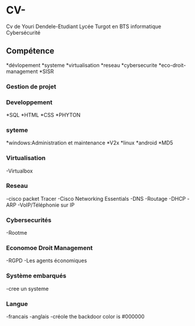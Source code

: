 # CV-
Cv de Youri Dendele-Etudiant Lycée Turgot en BTS informatique Cybersécurité
## Compétence
*dévlopement
*systeme
*virtualisation
*reseau
*cybersecurite
*eco-droit-management
*SISR 
### Gestion de projet

### Developpement
*SQL
*HTML
*CSS
*PHYTON
### syteme
*windows:Administration et maintenance
*V2x
*linux
*android
*MD5
### Virtualisation
-Virtualbox
 ### Reseau 
 -cisco packet Tracer
 -Cisco Networking Essentials
 -DNS
 -Routage
 -DHCP
 -ARP
 -VoIP/Téléphonie sur IP
 ### Cybersecurités
 -Rootme


 ### Economoe Droit Management
-RGPD
-Les agents économiques

### Système embarqués
-cree un systeme
### Langue
-francais
-anglais
-créole 
the backdoor color is #000000
